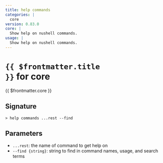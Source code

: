 ```yaml
---
title: help commands
categories: |
  core
version: 0.83.0
core: |
  Show help on nushell commands.
usage: |
  Show help on nushell commands.
---
```


# <code>{{ $frontmatter.title }}</code> for core

<div class='command-title'>{{ $frontmatter.core }}</div>

## Signature

```> help commands ...rest --find```

## Parameters

 -  `...rest`: the name of command to get help on
 -  `--find {string}`: string to find in command names, usage, and search terms

